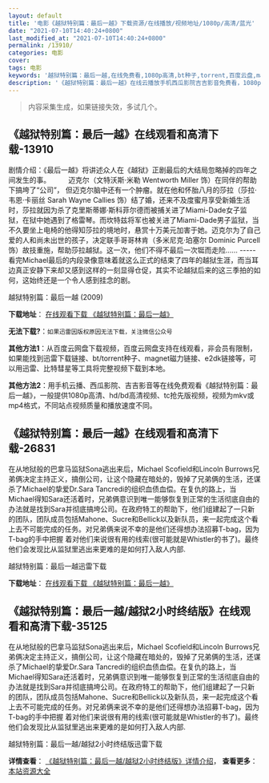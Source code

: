 ```yaml
---
layout: default
title: '电影《越狱特别篇：最后一越》下载资源/在线播放/视频地址/1080p/高清/蓝光'
date: "2021-07-10T14:40:24+0800"
last_modified_at: "2021-07-10T14:40:24+0800"
permalink: /13910/
categories: 电影
cover:
tags: 电影
keywords: '越狱特别篇：最后一越,在线免费看,1080p高清,bt种子,torrent,百度云盘,magnet,磁力链,迅雷下载资源'
description: '《越狱特别篇：最后一越》在线云播放手机西瓜影院吉吉影音免费看，1080p高清bd/hd未删减完整版和tc抢先枪版，mkv/mp4格式，附带bt/torrent种子、magnet/磁力链、百度云盘、网盘资源迅雷下载链接'
---
```


>内容采集生成，如果链接失效，多试几个。


## 《越狱特别篇：最后一越》在线观看和高清下载-13910

剧情介绍：《最后一越》将讲述众人在《越狱》正剧最后的大结局忽略掉的四年之间发生的事。  　　迈克尔（文特沃斯·米勒 Wentworth Miller 饰）在同伴的帮助下搞垮了“公司”， 但迈克尔脑中还有一个肿瘤。就在他和怀胎八月的莎拉（莎拉·韦恩·卡丽丝 Sarah Wayne Callies 饰）结了婚，还来不及度蜜月享受新婚生活时，莎拉就因为杀了克里斯蒂娜·斯科菲尔德而被捕关进了Miami-Dade女子监狱，在狱中她遇到了格雷琴。而坎特兹将军也被关进了Miami-Dade男子监狱，当不久要坐上电椅的他得知莎拉的境地时，悬赏十万美元加害于她。迈克尔为了自己爱的人和尚未出世的孩子，决定联手哥哥林肯（多米尼克·珀塞尔 Dominic Purcell 饰）故技重施，帮助莎拉越狱。这一次，他们不得不最后一次铤而走险…… ----- 看完Michael最后的内段录像意味着就这么正式的结束了四年的越狱生涯，而当耳边真正安静下来却又感到这样的一刻显得仓促，其实不论越狱后来的这三季拍的如何，这始终还是一个令人感到挂念的剧。


越狱特别篇：最后一越 (2009)

**下载地址**： [在线观看下载 《越狱特别篇：最后一越》](https://www.btbtdy.me/btdy/dy5534.html) 


**无法下载?**：`如果迅雷因版权原因无法下载，关注微信公众号 `

**其他方法1**：从百度云网盘下载视频，百度云网盘支持在线观看，非会员有限制，如果能找到迅雷下载链接、bt/torrent种子、magnet磁力链接、e2dk链接等，可以用迅雷、比特彗星等工具将完整视频下载到本地。

**其他方法2**：用手机云播、西瓜影院、吉吉影音等在线免费观看《越狱特别篇：最后一越》，一般提供1080p高清、hd/bd高清视频、tc抢先版视频，视频为mkv或mp4格式，不同站点视频质量和播放速度不同。


## 《越狱特别篇：最后一越》在线观看和高清下载-26831

在从地狱般的巴拿马监狱Sona逃出来后，Michael Scofield和Lincoln Burrows兄弟俩决定主持正义，搞倒公司，让这个隐藏在暗处的，毁掉了兄弟俩的生活，还谋杀了Michael的挚爱Dr.Sara Tancredi的组织血债血偿。在复仇的路上，当Michael得知Sara还活着时，兄弟俩意识到唯一能够恢复到正常的生活彻底自由的办法就是找到Sara并彻底搞垮公司。在政府特工的帮助下，他们组建起了一只新的团队，团队成员包括Mahone、Sucre和Bellick以及新队员，来一起完成这个看上去不可能完成的任务。对兄弟俩来说不幸的是他们还得想办法招募T-bag，因为T-bag的手中把握 着对他们来说很有用的线索(很可能就是Whistler的书了)。最终他们会发现比从监狱里逃出来更难的是如何打入敌人内部.


越狱特别篇：最后一越迅雷下载

**下载地址**： [在线观看下载 《越狱特别篇：最后一越》](https://www.993dy.com//vod-detail-id-13940.html) 


## 《越狱特别篇：最后一越/越狱2小时终结版》在线观看和高清下载-35125

在从地狱般的巴拿马监狱Sona逃出来后，Michael Scofield和Lincoln Burrows兄弟俩决定主持正义，搞倒公司，让这个隐藏在暗处的，毁掉了兄弟俩的生活，还谋杀了Michael的挚爱Dr.Sara Tancredi的组织血债血偿。在复仇的路上，当Michael得知Sara还活着时，兄弟俩意识到唯一能够恢复到正常的生活彻底自由的办法就是找到Sara并彻底搞垮公司。在政府特工的帮助下，他们组建起了一只新的团队，团队成员包括Mahone、Sucre和Bellick以及新队员，来一起完成这个看上去不可能完成的任务。对兄弟俩来说不幸的是他们还得想办法招募T-bag，因为T-bag的手中把握 着对他们来说很有用的线索(很可能就是Whistler的书了)。最终他们会发现比从监狱里逃出来更难的是如何打入敌人内部.


越狱特别篇：最后一越/越狱2小时终结版迅雷下载

**详情查看**： [《越狱特别篇：最后一越/越狱2小时终结版》详情介绍](/movie/35125/)， **查看更多**：[本站资源大全](/movie/t/all/)

